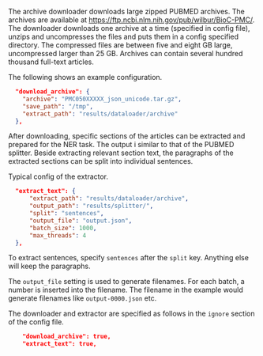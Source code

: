 
The archive downloader downloads large zipped PUBMED archives. The archives are available at https://ftp.ncbi.nlm.nih.gov/pub/wilbur/BioC-PMC/. The downloader downloads one archive at a time (specified in config file), unzips and uncompresses the files and puts them in a config specified directory. The compressed files are between five and eight GB large, uncompressed larger than 25 GB. Archives can contain several hundred thousand full-text articles.

The following shows an example configuration.
```json
  "download_archive": {
    "archive": "PMC050XXXXX_json_unicode.tar.gz",
    "save_path": "/tmp",
    "extract_path": "results/dataloader/archive"
  },
```

After downloading, specific sections of the articles can be extracted and prepared for the NER task. The output i similar to that of the PUBMED splitter. Beside extracting relevant section text, the paragraphs of the extracted sections can be split into individual sentences.

Typical config of the extractor.
```json
  "extract_text": {
      "extract_path": "results/dataloader/archive",
      "output_path": "results/splitter/",
      "split": "sentences",
      "output_file": "output.json",
      "batch_size": 1000,
      "max_threads": 4
  },
```
To extract sentences, specify `sentences` after the `split` key.  Anything else will keep the paragraphs.

The `output_file` setting is used to generate filenames. For each batch, a number is inserted into the filename. The filename in the example would generate filenames like `output-0000.json` etc.

The downloader and extractor are specified as follows in the `ignore` section of the config file.
```json
    "download_archive": true,
    "extract_text": true,
```

